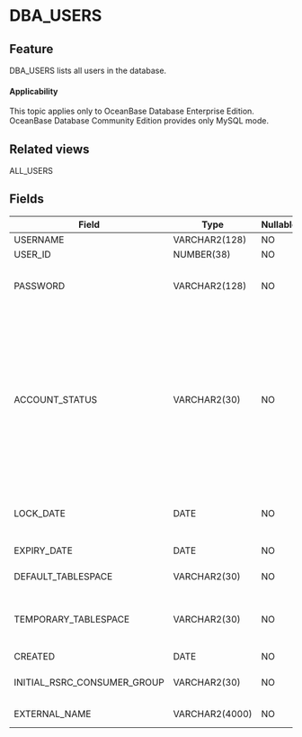 # DBA_USERS

## Feature

DBA_USERS lists all users in the database.

<main id="notice" >
    <h4>Applicability</h4>
    <p>This topic applies only to OceanBase Database Enterprise Edition. OceanBase Database Community Edition provides only MySQL mode. </p>
  </main>

## Related views

ALL_USERS

## Fields

| **Field**                   | **Type**       | **Nullable** | **Description**                                                                                                                                                                                                                                                                                  |
|-----------------------------|----------------|--------------|--------------------------------------------------------------------------------------------------------------------------------------------------------------------------------------------------------------------------------------------------------------------------------------------------|
| USERNAME                    | VARCHAR2(128)  | NO           | The username.                                                                                                                                                                                                                                                                                    |
| USER_ID                     | NUMBER(38)     | NO           | The ID of the user.                                                                                                                                                                                                                                                                              |
| PASSWORD                    | VARCHAR2(128)  | NO           | We recommend that you do not use value of the AUTHENTICATION_TYPE column for this column.                                                                                                                                                                                                        |
| ACCOUNT_STATUS              | VARCHAR2(30)   | NO           | The account status. Valid values: <ul><li> OPEN </li>  <li> EXPIRED </li>  <li> EXPIRED(GRACE) </li>  <li> LOCKED(TIMED)   <li> LOCKED  </li> <li> EXPIRED & LOCKED(TIMED)  </li> <li> EXPIRED(GRACE) &LOCKED(TIMED) </li>  <li> EXPIRED & LOCKED  </li> <li> EXPIRED(GRACE) & LOCKED </li></ul> |
| LOCK_DATE                   | DATE           | NO           | The date when the account was locked if the account status was LOCKED.                                                                                                                                                                                                                           |
| EXPIRY_DATE                 | DATE           | NO           | The date of expiration of the account.                                                                                                                                                                                                                                                           |
| DEFAULT_TABLESPACE          | VARCHAR2(30)   | NO           | The default tablespace for data.                                                                                                                                                                                                                                                                 |
| TEMPORARY_TABLESPACE        | VARCHAR2(30)   | NO           | The name of the default tablespace for temporary tables or the name of a tablespace group.                                                                                                                                                                                                       |
| CREATED                     | DATE           | NO           | The user creation date.                                                                                                                                                                                                                                                                          |
| INITIAL_RSRC_CONSUMER_GROUP | VARCHAR2(30)   | NO           | The initial resource consumer group for the user.                                                                                                                                                                                                                                                |
| EXTERNAL_NAME               | VARCHAR2(4000) | NO           | The external username of the user.                                                                                                                                                                                                                                                               |
